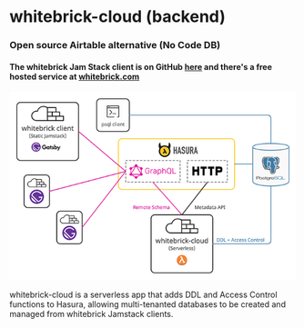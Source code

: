 # whitebrick-cloud (backend)
### Open source Airtable alternative (No Code DB)
#### The whitebrick Jam Stack client is on GitHub [here](https://github.com/whitebrick/whitebrick) and there's a free hosted service at [whitebrick.com](https://whitebrick.com)

![whitebrick-cloud system diagram](doc/whitebrick-diagram.png)

whitebrick-cloud is a serverless app that adds DDL and Access Control functions to Hasura, allowing multi-tenanted databases to be created and managed from whitebrick Jamstack clients.
